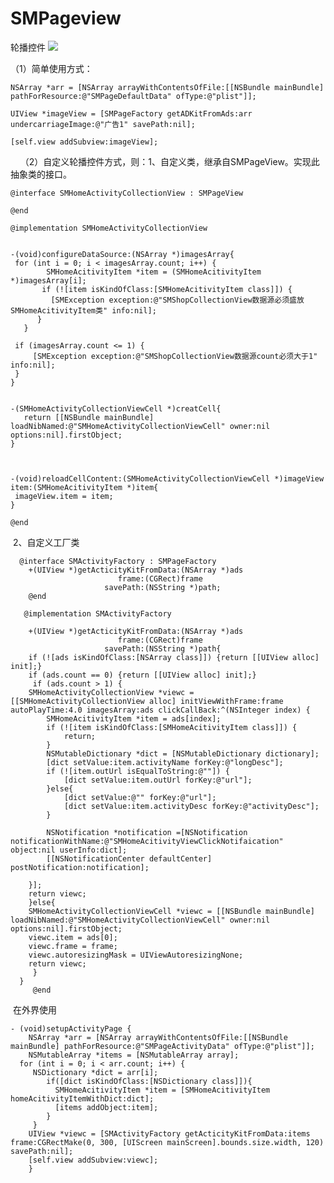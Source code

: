 # SMPageview
轮播控件
![](https://github.com/chenshimeng/SMPageview/blob/master/轮播图片.gif)


（1）简单使用方式：

    NSArray *arr = [NSArray arrayWithContentsOfFile:[[NSBundle mainBundle] pathForResource:@"SMPageDefaultData" ofType:@"plist"]];

    UIView *imageView = [SMPageFactory getADKitFromAds:arr undercarriageImage:@"广告1" savePath:nil];
    
    [self.view addSubview:imageView];
    
    
（2）自定义轮播控件方式，则：1、自定义类，继承自SMPageView。实现此抽象类的接口。

    @interface SMHomeActivityCollectionView : SMPageView

    @end

    @implementation SMHomeActivityCollectionView


    -(void)configureDataSource:(NSArray *)imagesArray{
     for (int i = 0; i < imagesArray.count; i++) {
            SMHomeAcitivityItem *item = (SMHomeAcitivityItem *)imagesArray[i];
           if (![item isKindOfClass:[SMHomeAcitivityItem class]]) {
             [SMException exception:@"SMShopCollectionView数据源必须盛放SMHomeAcitivityItem类" info:nil];
          }
       }
    
     if (imagesArray.count <= 1) {
         [SMException exception:@"SMShopCollectionView数据源count必须大于1" info:nil];
     }
    }


    -(SMHomeActivityCollectionViewCell *)creatCell{
       return [[NSBundle mainBundle] loadNibNamed:@"SMHomeActivityCollectionViewCell" owner:nil options:nil].firstObject;
    }



    -(void)reloadCellContent:(SMHomeActivityCollectionViewCell *)imageView item:(SMHomeAcitivityItem *)item{
     imageView.item = item;
    }

    @end
    
  2、自定义工厂类
  
      @interface SMActivityFactory : SMPageFactory
        +(UIView *)getActicityKitFromData:(NSArray *)ads
                            frame:(CGRect)frame
                         savePath:(NSString *)path;
        @end

       @implementation SMActivityFactory

        +(UIView *)getActicityKitFromData:(NSArray *)ads
                            frame:(CGRect)frame
                         savePath:(NSString *)path{
        if (![ads isKindOfClass:[NSArray class]]) {return [[UIView alloc] init];}
        if (ads.count == 0) {return [[UIView alloc] init];}
         if (ads.count > 1) {
        SMHomeActivityCollectionView *viewc = [[SMHomeActivityCollectionView alloc] initViewWithFrame:frame autoPlayTime:4.0 imagesArray:ads clickCallBack:^(NSInteger index) {
            SMHomeAcitivityItem *item = ads[index];
            if (![item isKindOfClass:[SMHomeAcitivityItem class]]) {
                return;
            }
            NSMutableDictionary *dict = [NSMutableDictionary dictionary];
            [dict setValue:item.activityName forKey:@"longDesc"];
            if (![item.outUrl isEqualToString:@""]) {
                [dict setValue:item.outUrl forKey:@"url"];
            }else{
                [dict setValue:@"" forKey:@"url"];
                [dict setValue:item.activityDesc forKey:@"activityDesc"];
            }
            
            NSNotification *notification =[NSNotification notificationWithName:@"SMHomeAcitivityViewClickNotifaication" object:nil userInfo:dict];
            [[NSNotificationCenter defaultCenter] postNotification:notification];
            
        }];
        return viewc;
        }else{
        SMHomeActivityCollectionViewCell *viewc = [[NSBundle mainBundle] loadNibNamed:@"SMHomeActivityCollectionViewCell" owner:nil options:nil].firstObject;
        viewc.item = ads[0];
        viewc.frame = frame;
        viewc.autoresizingMask = UIViewAutoresizingNone;
        return viewc;
         }
      }
         @end
         
  在外界使用
  
    - (void)setupActivityPage {
        NSArray *arr = [NSArray arrayWithContentsOfFile:[[NSBundle mainBundle] pathForResource:@"SMPageActivityData" ofType:@"plist"]];
        NSMutableArray *items = [NSMutableArray array];
      for (int i = 0; i < arr.count; i++) {
         NSDictionary *dict = arr[i];
            if([dict isKindOfClass:[NSDictionary class]]){
              SMHomeAcitivityItem *item = [SMHomeAcitivityItem homeAcitivityItemWithDict:dict];
              [items addObject:item];
            }
         }
        UIView *viewc = [SMActivityFactory getActicityKitFromData:items frame:CGRectMake(0, 300, [UIScreen mainScreen].bounds.size.width, 120) savePath:nil];
        [self.view addSubview:viewc];
        }
